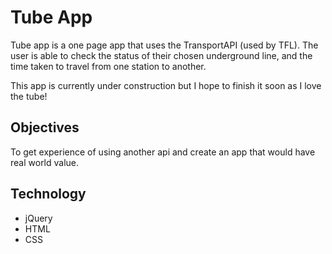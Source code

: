 # Tube App

Tube app is a one page app that uses the TransportAPI (used by TFL). The user is able to check the status of their chosen underground line, and the time taken to travel from one station to another.

This app is currently under construction but I hope to finish it soon as I love the tube!

## Objectives
To get experience of using another api and create an app that would have real world value.

## Technology
- jQuery
- HTML
- CSS
